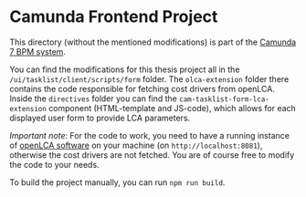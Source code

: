# Camunda Frontend Project

This directory (without the mentioned modifications) is part of the [Camunda 7 BPM system](https://github.com/camunda/camunda-bpm-platform).

You can find the modifications for this thesis project all in the `/ui/tasklist/client/scripts/form` folder.
The `olca-extension` folder there contains the code responsible for fetching cost drivers from openLCA.
Inside the `directives` folder you can find the `cam-tasklist-form-lca-extension` component (HTML-template and JS-code), which allows for each displayed user form to provide LCA parameters.

_Important note_:
For the code to work, you need to have a running instance of [openLCA software](https://www.openlca.org/) on your machine (on `http://localhost:8081`), otherwise the cost drivers are not fetched. You are of course free to modify the code to your needs.

To build the project manually, you can run `npm run build`.
